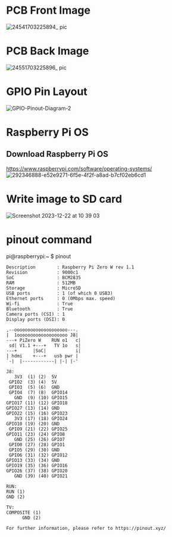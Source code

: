 
# PCB Front Image
![24541703225894_ pic](https://github.com/josthlee/RaspberryPi/assets/154501794/c6a46061-e85b-4d9f-87b4-ce233735a89f)

# PCB Back Image
![24551703225896_ pic](https://github.com/josthlee/RaspberryPi/assets/154501794/040ecc8d-0a39-4dbb-9406-5872d7048e4f)

# GPIO Pin Layout
![GPIO-Pinout-Diagram-2](https://github.com/josthlee/RaspberryPi/assets/154501794/463fd304-32f9-4e23-82b7-95522199f1ed)

# Raspberry Pi OS

## Download Raspberry Pi OS

https://www.raspberrypi.com/software/operating-systems/
![292346888-e52e9271-6f5e-4f2f-a8ad-b7cf02eb6cd1](https://github.com/josthlee/RaspberryPi/assets/154501794/30ac086b-b7a3-4fcf-a1dd-cdda9182c13e)


# Write image to SD card
![Screenshot 2023-12-22 at 10 39 03](https://github.com/josthlee/RaspberryPi/assets/154501794/3aeb4dfc-cf77-4b08-b9aa-d8978025c0aa)

# pinout command

pi@raspberrypi:~ $ pinout

```
Description        : Raspberry Pi Zero W rev 1.1
Revision           : 9000c1
SoC                : BCM2835
RAM                : 512MB
Storage            : MicroSD
USB ports          : 1 (of which 0 USB3)
Ethernet ports     : 0 (0Mbps max. speed)
Wi-fi              : True
Bluetooth          : True
Camera ports (CSI) : 1
Display ports (DSI): 0

,--oooooooooooooooooooo---.
|  1ooooooooooooooooooo J8|
---+ PiZero W    RUN o1   c|
 sd| V1.1 +---+   TV 1o   s|
---+      |SoC|           i|
| hdmi    +---+   usb pwr |
`-|  |------------| |-| |-'

J8:
   3V3  (1) (2)  5V    
 GPIO2  (3) (4)  5V    
 GPIO3  (5) (6)  GND   
 GPIO4  (7) (8)  GPIO14
   GND  (9) (10) GPIO15
GPIO17 (11) (12) GPIO18
GPIO27 (13) (14) GND   
GPIO22 (15) (16) GPIO23
   3V3 (17) (18) GPIO24
GPIO10 (19) (20) GND   
 GPIO9 (21) (22) GPIO25
GPIO11 (23) (24) GPIO8 
   GND (25) (26) GPIO7 
 GPIO0 (27) (28) GPIO1 
 GPIO5 (29) (30) GND   
 GPIO6 (31) (32) GPIO12
GPIO13 (33) (34) GND   
GPIO19 (35) (36) GPIO16
GPIO26 (37) (38) GPIO20
   GND (39) (40) GPIO21

RUN:
RUN (1)
GND (2)

TV:
COMPOSITE (1)
      GND (2)

For further information, please refer to https://pinout.xyz/
```
